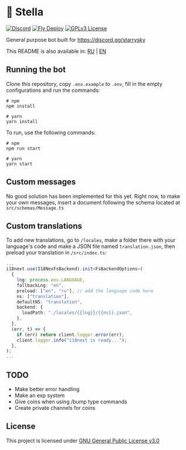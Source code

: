 # 💫 Stella
[![Discord](https://img.shields.io/discord/764191923954122752)](https://discord.gg/starrysky)
[![Fly Deploy](https://github.com/nikkoxd/stella/actions/workflows/fly.yml/badge.svg)](https://github.com/nikkoxd/stella/actions/workflows/fly.yml)
[![GPLv3 License](https://img.shields.io/badge/License-GPL%20v3-yellow.svg)](https://opensource.org/licenses/)

General purpose bot built for https://discord.gg/starrysky

This README is also available in: [RU](README_ru.md) | [EN](README.md)

## Running the bot

Clone this repository, copy `.env.example` to `.env`, fill in the empty configurations
and run the commands:

```
# npm
npm install

# yarn
yarn install
```

To run, use the following commands:

```
# npm
npm run start

# yarn
yarn start
```

## Custom messages

No good solution has been implemented for this yet.
Right now, to make your own messages, insert a document
following the schema located at `src/schemas/Message.ts`

## Custom translations

To add new translations, go to `/locales`,
make a folder there with your language's code
and make a JSON file named `translation.json`, then
preload your translation in `/src/index.ts`:

```ts
...
i18next.use(I18NexFsBackend).init<FsBackendOptions>(
  {
    lng: process.env.LANGUAGE,
    fallbackLng: "en",
    preload: ["en", "ru"], // add the language code here
    ns: ["translation"],
    defaultNS: "translation",
    backend: {
      loadPath: "./locales/{{lng}}/{{ns}}.json",
    },
  },
  (err, t) => {
    if (err) return client.logger.error(err);
    client.logger.info("i18next is ready...");
  },
);
...
```

## TODO

- Make better error handling
- Make an exp system
- Give coins when using /bump type commands
- Create private channels for coins

## License

This project is licensed under [GNU General Public License v3.0][license]

[license]: https://github.com/nikkoxd/stella/blob/main/LICENSE
